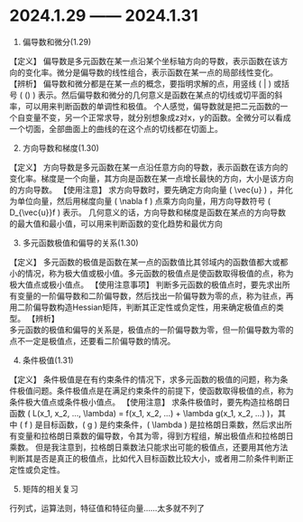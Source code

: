 # 2024.1.29 —— 2024.1.31

1. 偏导数和微分(1.29)

【定义】
	偏导数是多元函数在某一点沿某个坐标轴方向的导数，表示函数在该方向的变化率。微分是偏导数的线性组合，表示函数在某一点的局部线性变化。
【辨析】
	偏导数和微分都是在某一点的概念，要指明求解的点，用竖线 ( | ) 或括号 ( () ) 表示。然后偏导数和微分的几何意义是函数在某点的切线或切平面的斜率，可以用来判断函数的单调性和极值。
	个人感觉，偏导数就是把二元函数的一个自变量不变，另一个正常求导，就分别想象成z对x，y的函数。全微分可以看成一个切面，全部曲面上的曲线的在这个点的切线都在切面上。

2. 方向导数和梯度(1.30)

【定义】
	方向导数是多元函数在某一点沿任意方向的导数，表示函数在该方向的变化率。梯度是一个向量，其方向是函数在某一点增长最快的方向，大小是该方向的方向导数。
【使用注意】
	求方向导数时，要先确定方向向量 ( \vec{u} ) ，并化为单位向量，然后用梯度向量 ( \nabla f ) 点乘方向向量，用方向导数符号 ( D_{\vec{u}}f ) 表示。
	几何意义的话，方向导数和梯度是函数在某点的方向导数的最大值和最小值，可以用来判断函数的变化趋势和最优方向
	
3. 多元函数极值和偏导的关系(1.30)

【定义】
	多元函数的极值是函数在某一点的函数值比其邻域内的函数值都大或都小的情况，称为极大值或极小值。多元函数的极值点是使函数取得极值的点，称为极大值点或极小值点。
【使用注意事项】
	判断多元函数的极值点时，要先求出所有变量的一阶偏导数和二阶偏导数，然后找出一阶偏导数为零的点，称为驻点，再用二阶偏导数构造Hessian矩阵，判断其正定性或负定性，用来确定极值点的类型。
【辨析】	
	多元函数的极值和偏导的关系是，极值点的一阶偏导数为零，但一阶偏导数为零的点不一定是极值点，还要看二阶偏导数的情况。
	
4. 条件极值(1.31)

【定义】
	条件极值是在有约束条件的情况下，求多元函数的极值的问题，称为条件极值问题。条件极值点是在满足约束条件的前提下，使函数取得极值的点，称为条件极大值点或条件极小值点。
【使用注意】
	求条件极值时，要先构造拉格朗日函数 ( L(x_1, x_2, …, \lambda) = f(x_1, x_2, …) + \lambda g(x_1, x_2, …) )，其中 ( f ) 是目标函数，( g ) 是约束条件，( \lambda ) 是拉格朗日乘数，然后求出所有变量和拉格朗日乘数的偏导数，令其为零，得到方程组，解出极值点和拉格朗日乘数。
	但是我注意到，拉格朗日乘数法只能求出可能的极值点，还要用其他方法判断其是否是真正的极值点，比如代入目标函数比较大小，或者用二阶条件判断正定性或负定性。
	
5. 矩阵的相关复习

行列式，运算法则，特征值和特征向量……太多就不列了
